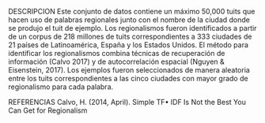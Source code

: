 DESCRIPCION 
Este conjunto de datos contiene un máximo 50,000 tuits que hacen uso de palabras regionales junto con el nombre de la ciudad donde se produjo el tuit de ejemplo. Los regionalismos fueron identificados a partir de un corpus de 218 millones de tuits correspondientes a 333 ciudades de 21 países de Latinoamérica, España y los Estados Unidos. El método para identificar los regionalismos combina técnicas de recuperación de información (Calvo 2017) y de autocorrelación espacial (Nguyen & Eisenstein, 2017). Los ejemplos fueron seleccionados de manera aleatoria entre los tuits correspondientes a las cinco ciudades con mayor grado de regionalismo para cada palabra.
  

















REFERENCIAS 
Calvo, H. (2014, April). Simple TF• IDF Is Not the Best You Can Get for Regionalism 

